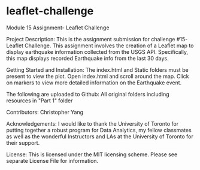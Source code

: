 # leaflet-challenge
Module 15 Assignment- Leaflet Challenge

Project Description:
This is the assignment submission for challenge #15- Leaflet Challenge. This assignment involves the creation of a Leaflet map to display earthquake information collected from the USGS API. Specifically, this map displays recorded Earthquake info from the last 30 days.

Getting Started and Installation:
The index.html and Static folders must be present to view the plot. Open index.html and scroll around the map. Click on markers to view more detailed information on the Earthquake event. 

The following are uploaded to Github:
All original folders including resources in "Part 1" folder

Contributors:
Christopher Yang

Acknowledgements:
I would like to thank the University of Toronto for putting together a robust program for Data Analytics, my fellow classmates as well as the wonderful Instructors and LAs at the University of Toronto for their support.

License:
This is licensed under the MIT licensing scheme. Please see separate License File for information.
